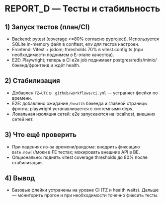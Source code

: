# REPORT_D — Тесты и стабильность

## 1) Запуск тестов (план/CI)

- Backend: pytest (coverage >=80% согласно pyproject). Используется SQLite in-memory файл в conftest, env для тестов настроен.
- Frontend: Vitest + jsdom; thresholds 70% в vitest.config.ts (при необходимости поднимем в Е-этапе качества).
- E2E: Playwright; теперь в CI e2e job поднимает postgres/redis/minio/бэкенд/фронтенд и ждёт health.

## 2) Стабилизация

- Добавлен `TZ=UTC` в `.github/workflows/ci.yml` — устраняет флейки по времени.
- E2E: добавлено ожидание `/health` бэкенда и главной страницы фронта; playwright устанавливается с системными deps.
- Локальная изоляция сетей: e2e запускаются на localhost, внешних сетей нет.

## 3) Что ещё проверить

- При падениях из-за времени/рандома: внедрить фиксацию `Date.now()`/моки в FE тестах; мокировать внешние API в BE.
- Опционально: поднять vitest coverage thresholds до 80% после стабилизации.

## 4) Вывод

- Базовые флейки устранены на уровне CI (TZ и health waits). Дальше — мониторить прогон и при необходимости точечно фиксить тесты.
